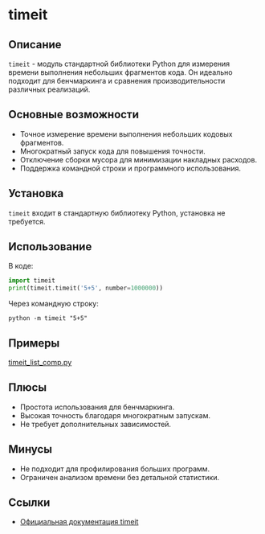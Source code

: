 # timeit

## Описание
`timeit` - модуль стандартной библиотеки Python для измерения времени выполнения небольших фрагментов кода. Он идеально подходит для бенчмаркинга и сравнения производительности различных реализаций.

## Основные возможности
- Точное измерение времени выполнения небольших кодовых фрагментов.
- Многократный запуск кода для повышения точности.
- Отключение сборки мусора для минимизации накладных расходов.
- Поддержка командной строки и программного использования.

## Установка
`timeit` входит в стандартную библиотеку Python, установка не требуется.

## Использование
В коде:
```python
import timeit
print(timeit.timeit('5+5', number=1000000))
```
Через командную строку:
```
python -m timeit "5+5"
```

## Примеры
[timeit_list_comp.py](../examples/timeit_list_comp.py)
<!-- ([timeit_RUF005.py](../examples/timeit_RUF005.py)) -->

## Плюсы
- Простота использования для бенчмаркинга.
- Высокая точность благодаря многократным запускам.
- Не требует дополнительных зависимостей.

## Минусы
- Не подходит для профилирования больших программ.
- Ограничен анализом времени без детальной статистики.

## Ссылки
- [Официальная документация timeit](https://docs.python.org/3/library/timeit.html)